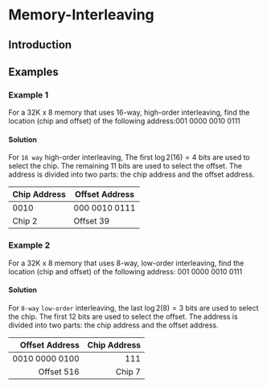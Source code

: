 # Memory-Interleaving

## Introduction

## Examples

### Example 1

For a 32K x 8 memory that uses 16-way, high-order interleaving, find the location (chip and offset) of the following address:001 0000 0010 0111

#### Solution

For `16 way` high-order interleaving, The first $\log2(16) = 4$ bits are used to select the chip. The remaining 11 bits are used to select the offset. The address is divided into two parts: the chip address and the offset address.

| Chip Address | Offset Address |
|--------------|----------------|
| 0010         | 000 0010 0111  |
| Chip 2       | Offset 39      |

### Example 2

For a 32K x 8 memory that uses 8-way, low-order interleaving, find the location (chip and offset) of the following address: 001 0000 0010 0111

#### Solution

For `8-way` `low-order` interleaving, the last $\log2(8) = 3$ bits are used to select the chip. The first 12 bits are used to select the offset. The address is divided into two parts: the chip address and the offset address.

| Offset Address | Chip Address |
|---------------:|-------------:|
| 0010 0000 0100 |          111 |
|     Offset 516 |       Chip 7 |
